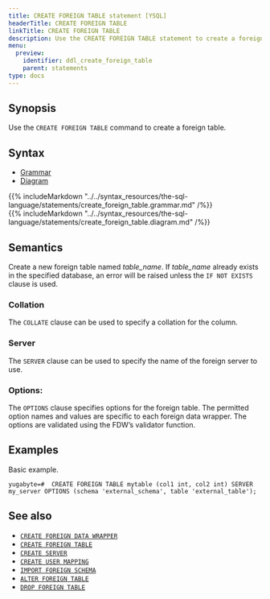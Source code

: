 ```yaml
---
title: CREATE FOREIGN TABLE statement [YSQL]
headerTitle: CREATE FOREIGN TABLE
linkTitle: CREATE FOREIGN TABLE
description: Use the CREATE FOREIGN TABLE statement to create a foreign table.
menu:
  preview:
    identifier: ddl_create_foreign_table
    parent: statements
type: docs
---
```


## Synopsis

Use the `CREATE FOREIGN TABLE` command to create a foreign table.

## Syntax

<ul class="nav nav-tabs nav-tabs-yb">
  <li >
    <a href="#grammar" class="nav-link active" id="grammar-tab" data-toggle="tab" role="tab" aria-controls="grammar" aria-selected="true">
      <i class="fas fa-file-alt" aria-hidden="true"></i>
      Grammar
    </a>
  </li>
  <li>
    <a href="#diagram" class="nav-link" id="diagram-tab" data-toggle="tab" role="tab" aria-controls="diagram" aria-selected="false">
      <i class="fas fa-project-diagram" aria-hidden="true"></i>
      Diagram
    </a>
  </li>
</ul>

<div class="tab-content">
  <div id="grammar" class="tab-pane fade show active" role="tabpanel" aria-labelledby="grammar-tab">
    {{% includeMarkdown "../../syntax_resources/the-sql-language/statements/create_foreign_table.grammar.md" /%}}
  </div>
  <div id="diagram" class="tab-pane fade" role="tabpanel" aria-labelledby="diagram-tab">
    {{% includeMarkdown "../../syntax_resources/the-sql-language/statements/create_foreign_table.diagram.md" /%}}
  </div>
</div>

## Semantics

Create a new foreign table named *table_name*. If *table_name* already exists in the specified database, an error will be raised unless the `IF NOT EXISTS` clause is used.

### Collation
The `COLLATE` clause can be used to specify a collation for the column.

### Server

The `SERVER` clause can be used to specify the name of the foreign server to use.

### Options:
The `OPTIONS` clause specifies options for the foreign table. The permitted option names and values are specific to each foreign data wrapper. The options are validated using the FDW’s validator function.

## Examples

Basic example.

```plpgsql
yugabyte=#  CREATE FOREIGN TABLE mytable (col1 int, col2 int) SERVER my_server OPTIONS (schema 'external_schema', table 'external_table');
```

## See also

- [`CREATE FOREIGN DATA WRAPPER`](../ddl_create_foreign_data_wrapper/)
- [`CREATE FOREIGN TABLE`](../ddl_create_foreign_table/)
- [`CREATE SERVER`](../ddl_create_server/)
- [`CREATE USER MAPPING`](../ddl_create_user_mapping/)
- [`IMPORT FOREIGN SCHEMA`](../ddl_import_foreign_schema/)
- [`ALTER FOREIGN TABLE`](../ddl_alter_foreign_table/)
- [`DROP FOREIGN TABLE`](../ddl_drop_foreign_table/)

